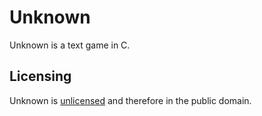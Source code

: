 <!--5678901234567890123456789012345678901234567890123456789012345678901234567-->
# Unknown
Unknown is a text game in C.

## Licensing
Unknown is [unlicensed](https://unlicense.org)
and therefore in the public domain.
